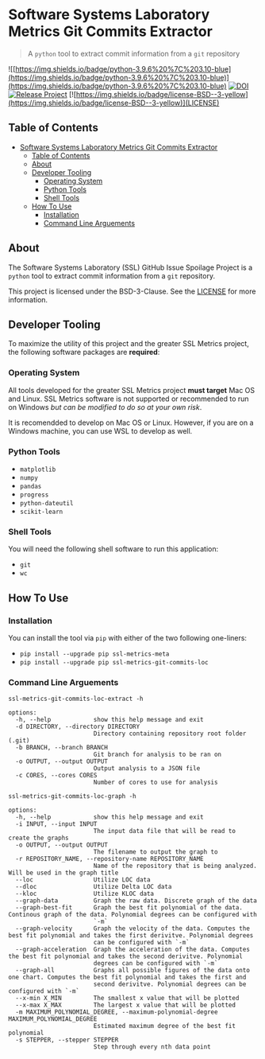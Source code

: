 # Software Systems Laboratory Metrics Git Commits Extractor

> A `python` tool to extract commit information from a `git` repository

![[https://img.shields.io/badge/python-3.9.6%20%7C%203.10-blue](https://img.shields.io/badge/python-3.9.6%20%7C%203.10-blue)](https://img.shields.io/badge/python-3.9.6%20%7C%203.10-blue)
[![DOI](https://zenodo.org/badge/374020358.svg)](https://zenodo.org/badge/latestdoi/374020358)
[![Release Project](https://github.com/SoftwareSystemsLaboratory/ssl-metrics-git-commits-loc/actions/workflows/release.yml/badge.svg?branch=main)](https://github.com/SoftwareSystemsLaboratory/ssl-metrics-git-commits-loc/actions/workflows/release.yml)
[![https://img.shields.io/badge/license-BSD--3-yellow](https://img.shields.io/badge/license-BSD--3-yellow)](LICENSE)

## Table of Contents

- [Software Systems Laboratory Metrics Git Commits Extractor](#software-systems-laboratory-metrics-git-commits-extractor)
  - [Table of Contents](#table-of-contents)
  - [About](#about)
  - [Developer Tooling](#developer-tooling)
    - [Operating System](#operating-system)
    - [Python Tools](#python-tools)
    - [Shell Tools](#shell-tools)
  - [How To Use](#how-to-use)
    - [Installation](#installation)
    - [Command Line Arguements](#command-line-arguements)

## About

The Software Systems Laboratory (SSL) GitHub Issue Spoilage Project is a `python` tool to extract commit information from a `git` repository.

This project is licensed under the BSD-3-Clause. See the [LICENSE](LICENSE) for more information.

## Developer Tooling

To maximize the utility of this project and the greater SSL Metrics project, the following software packages are **required**:

### Operating System

All tools developed for the greater SSL Metrics project **must target** Mac OS and Linux. SSL Metrics software is not supported or recommended to run on Windows *but can be modified to do so at your own risk*.

It is recomendded to develop on Mac OS or Linux. However, if you are on a Windows machine, you can use WSL to develop as well.

### Python Tools

- `matplotlib`
- `numpy`
- `pandas`
- `progress`
- `python-dateutil`
- `scikit-learn`

### Shell Tools

You will need the following shell software to run this application:

- `git`
- `wc`

## How To Use

### Installation

You can install the tool via `pip` with either of the two following one-liners:

- `pip install --upgrade pip ssl-metrics-meta`
- `pip install --upgrade pip ssl-metrics-git-commits-loc`

### Command Line Arguements

`ssl-metrics-git-commits-loc-extract -h`

```shell
options:
  -h, --help            show this help message and exit
  -d DIRECTORY, --directory DIRECTORY
                        Directory containing repository root folder (.git)
  -b BRANCH, --branch BRANCH
                        Git branch for analysis to be ran on
  -o OUTPUT, --output OUTPUT
                        Output analysis to a JSON file
  -c CORES, --cores CORES
                        Number of cores to use for analysis
```

`ssl-metrics-git-commits-loc-graph -h`

```shell
options:
  -h, --help            show this help message and exit
  -i INPUT, --input INPUT
                        The input data file that will be read to create the graphs
  -o OUTPUT, --output OUTPUT
                        The filename to output the graph to
  -r REPOSITORY_NAME, --repository-name REPOSITORY_NAME
                        Name of the repository that is being analyzed. Will be used in the graph title
  --loc                 Utilize LOC data
  --dloc                Utilize Delta LOC data
  --kloc                Utilize KLOC data
  --graph-data          Graph the raw data. Discrete graph of the data
  --graph-best-fit      Graph the best fit polynomial of the data. Continous graph of the data. Polynomial degrees can be configured with
                        `-m`
  --graph-velocity      Graph the velocity of the data. Computes the best fit polynomial and takes the first derivitve. Polynomial degrees
                        can be configured with `-m`
  --graph-acceleration  Graph the acceleration of the data. Computes the best fit polynomial and takes the second derivitve. Polynomial
                        degrees can be configured with `-m`
  --graph-all           Graphs all possible figures of the data onto one chart. Computes the best fit polynomial and takes the first and
                        second derivitve. Polynomial degrees can be configured with `-m`
  --x-min X_MIN         The smallest x value that will be plotted
  --x-max X_MAX         The largest x value that will be plotted
  -m MAXIMUM_POLYNOMIAL_DEGREE, --maximum-polynomial-degree MAXIMUM_POLYNOMIAL_DEGREE
                        Estimated maximum degree of the best fit polynomial
  -s STEPPER, --stepper STEPPER
                        Step through every nth data point
```
